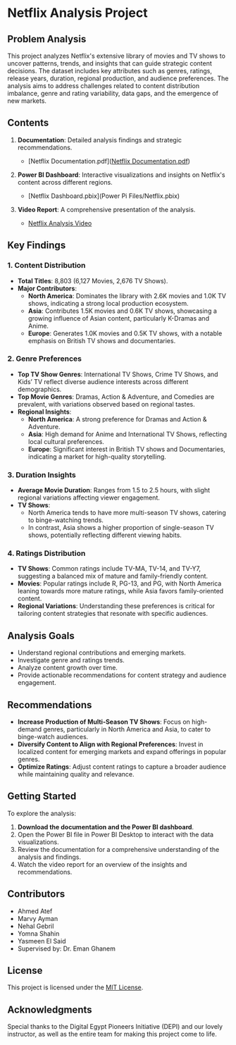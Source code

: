 # Netflix Analysis Project

## Problem Analysis

This project analyzes Netflix's extensive library of movies and TV shows to uncover patterns, trends, and insights that can guide strategic content decisions. The dataset includes key attributes such as genres, ratings, release years, duration, regional production, and audience preferences. The analysis aims to address challenges related to content distribution imbalance, genre and rating variability, data gaps, and the emergence of new markets.

## Contents

1. **Documentation**: Detailed analysis findings and strategic recommendations.
   - [Netflix Documentation.pdf]([Netflix Documentation.pdf](https://github.com/MarvyAyman/Netflix-analysis/blob/8fd31034be58ae5fda716c95d67c55a50e0edcee/Netflix%20Documentatiom.pdf))
   
2. **Power BI Dashboard**: Interactive visualizations and insights on Netflix's content across different regions.
   - [Netflix Dashboard.pbix](Power Pi Files/Netflix.pbix)

3. **Video Report**: A comprehensive presentation of the analysis.
   - [Netflix Analysis Video](https://drive.google.com/file/d/19sdRNuIrp2ie_3nAPwONkrOl7qSE8BWZ/view?usp=sharing)

## Key Findings

### 1. Content Distribution
- **Total Titles**: 8,803 (6,127 Movies, 2,676 TV Shows).
- **Major Contributors**:
  - **North America**: Dominates the library with 2.6K movies and 1.0K TV shows, indicating a strong local production ecosystem.
  - **Asia**: Contributes 1.5K movies and 0.6K TV shows, showcasing a growing influence of Asian content, particularly K-Dramas and Anime.
  - **Europe**: Generates 1.0K movies and 0.5K TV shows, with a notable emphasis on British TV shows and documentaries. 

### 2. Genre Preferences
- **Top TV Show Genres**: International TV Shows, Crime TV Shows, and Kids’ TV reflect diverse audience interests across different demographics.
- **Top Movie Genres**: Dramas, Action & Adventure, and Comedies are prevalent, with variations observed based on regional tastes.
- **Regional Insights**:
  - **North America**: A strong preference for Dramas and Action & Adventure.
  - **Asia**: High demand for Anime and International TV Shows, reflecting local cultural preferences.
  - **Europe**: Significant interest in British TV shows and Documentaries, indicating a market for high-quality storytelling.

### 3. Duration Insights
- **Average Movie Duration**: Ranges from 1.5 to 2.5 hours, with slight regional variations affecting viewer engagement.
- **TV Shows**: 
  - North America tends to have more multi-season TV shows, catering to binge-watching trends.
  - In contrast, Asia shows a higher proportion of single-season TV shows, potentially reflecting different viewing habits.

### 4. Ratings Distribution
- **TV Shows**: Common ratings include TV-MA, TV-14, and TV-Y7, suggesting a balanced mix of mature and family-friendly content.
- **Movies**: Popular ratings include R, PG-13, and PG, with North America leaning towards more mature ratings, while Asia favors family-oriented content.
- **Regional Variations**: Understanding these preferences is critical for tailoring content strategies that resonate with specific audiences.

## Analysis Goals

- Understand regional contributions and emerging markets.
- Investigate genre and ratings trends.
- Analyze content growth over time.
- Provide actionable recommendations for content strategy and audience engagement.

## Recommendations

- **Increase Production of Multi-Season TV Shows**: Focus on high-demand genres, particularly in North America and Asia, to cater to binge-watch audiences.
- **Diversify Content to Align with Regional Preferences**: Invest in localized content for emerging markets and expand offerings in popular genres.
- **Optimize Ratings**: Adjust content ratings to capture a broader audience while maintaining quality and relevance.

## Getting Started

To explore the analysis:

1. **Download the documentation and the Power BI dashboard**.
2. Open the Power BI file in Power BI Desktop to interact with the data visualizations.
3. Review the documentation for a comprehensive understanding of the analysis and findings.
4. Watch the video report for an overview of the insights and recommendations.

## Contributors

- Ahmed Atef
- Marvy Ayman
- Nehal Gebril
- Yomna Shahin
- Yasmeen El Said
- Supervised by: Dr. Eman Ghanem

## License

This project is licensed under the [MIT License](LICENSE).

## Acknowledgments

Special thanks to the Digital Egypt Pioneers Initiative (DEPI) and our lovely instructor, as well as the entire team for making this project come to life.
